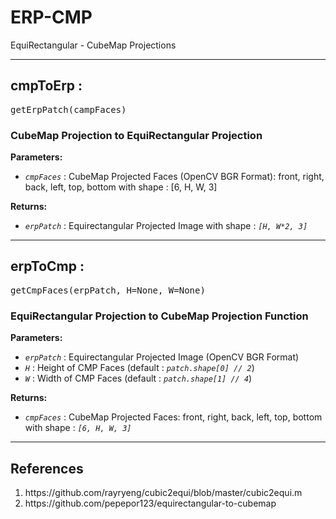 # ERP-CMP
EquiRectangular - CubeMap Projections

<hr>
<h2>cmpToErp :</h2> <pre>getErpPatch(campFaces)</pre>
<h3>CubeMap Projection to EquiRectangular Projection</h3>
  <b>Parameters:</b>
  <ul>
  <li><code><var>cmpFaces</var></code> : CubeMap Projected Faces (OpenCV BGR Format):
      front, right, back, left, top, bottom
      with shape : [6, H, W, 3]</li></ul>
  <b>Returns:</b><ul>
      <li><code><var>erpPatch</var></code> : Equirectangular Projected Image
      with shape : <code><var>[H, W*2, 3]</var></code></li>
  </ul>

<hr>
<h2>erpToCmp :</h2> <pre>getCmpFaces(erpPatch, H=None, W=None)</pre>
<h3>EquiRectangular Projection to CubeMap Projection Function</h3>
  <b>Parameters:</b>
  <ul>
      <li><code><var>erpPatch</var></code> : Equirectangular Projected Image (OpenCV BGR Format)</li>
      <li><code><var>H</var></code> : Height of CMP Faces (default : <code><var>patch.shape[0] // 2</var></code>)</li>
      <li><code><var>W</var></code> : Width of CMP Faces (default : <code><var>patch.shape[1] // 4</var></code>)</b></li>
  </ul>
  <b>Returns:</b>
  <ul>
      <li><code><var>cmpFaces</var></code> : CubeMap Projected Faces:
      front, right, back, left, top, bottom
      with shape : <code><var>[6, H, W, 3]</var></code></li>
  </ul>
<hr>
<h2> References </h2>
  <ol>
    <li>https://github.com/rayryeng/cubic2equi/blob/master/cubic2equi.m</li>
    <li>https://github.com/pepepor123/equirectangular-to-cubemap</li>
  </ol>
